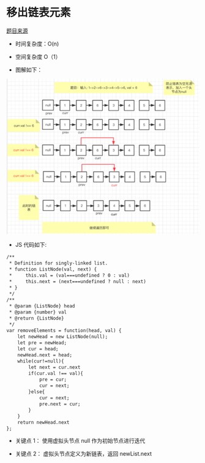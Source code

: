 # 移出链表元素

[题目来源](https://leetcode-cn.com/problems/remove-linked-list-elements/)

-   时间复杂度：O(n)

-   空间复杂度 O（1）

-   图解如下：

![avatar](/assets/images/Algorithm/linkList/removeElements.png)

-   JS 代码如下:

```JS
/**
 * Definition for singly-linked list.
 * function ListNode(val, next) {
 *     this.val = (val===undefined ? 0 : val)
 *     this.next = (next===undefined ? null : next)
 * }
 */
/**
 * @param {ListNode} head
 * @param {number} val
 * @return {ListNode}
 */
var removeElements = function(head, val) {
    let newHead = new ListNode(null);
    let pre = newHead;
    let cur = head;
    newHead.next = head;
    while(cur!=null){
        let next = cur.next
        if(cur.val !== val){
            pre = cur;
            cur = next;
        }else{
            cur = next;
            pre.next = cur;
        }
    }
    return newHead.next
};
```

-   关键点 1： 使用虚拟头节点 null 作为初始节点进行迭代

-   关键点 2： 虚拟头节点定义为新链表，返回 newList.next
